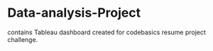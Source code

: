 # Data-analysis-Project
contains Tableau dashboard created  for codebasics resume project challenge.
